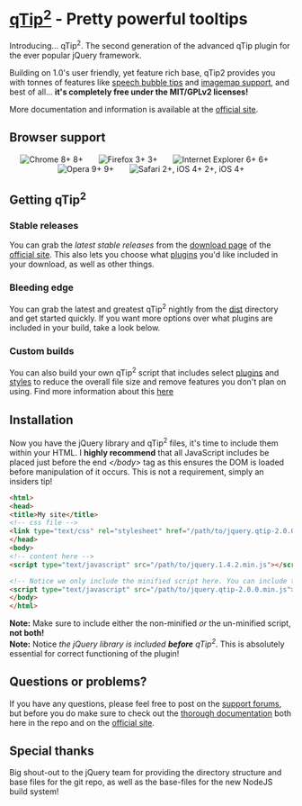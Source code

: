 [qTip<sup>2</sup>](http://craigsworks.com/projects/qtip2/) - Pretty powerful tooltips
================================

Introducing&hellip; qTip<sup>2</sup>. The second generation of the advanced qTip plugin for the ever popular jQuery framework.

Building on 1.0's user friendly, yet feature rich base, qTip2 provides you with tonnes of features like
[speech bubble tips](tree/master/docs/plugins/tips.md) and [imagemap support](tree/master/docs/plugins/imagemap.md), and best of all...
**it's completely free under the MIT/GPLv2 licenses!**

More documentation and information is available at the [official site](http://craigsworks.com/projects/qtip2).

## Browser support
<div style="text-transform: sub; text-align: center;">
<img src="http://media1.juggledesign.com/qtip2/images/browsers/64-chrome.png" title="Chrome 8+" /> 8+ &nbsp;&nbsp;&nbsp;&nbsp;&nbsp;
<img src="http://media1.juggledesign.com/qtip2/images/browsers/64-firefox.png" title="Firefox 3+" /> 3+ &nbsp;&nbsp;&nbsp;&nbsp;&nbsp;
<img src="http://media1.juggledesign.com/qtip2/images/browsers/64-ie.png" title="Internet Explorer 6+" /> 6+ &nbsp;&nbsp;&nbsp;&nbsp;&nbsp;
<img src="http://media1.juggledesign.com/qtip2/images/browsers/64-opera.png" title="Opera 9+" /> 9+ &nbsp;&nbsp;&nbsp;&nbsp;&nbsp;
<img src="http://media1.juggledesign.com/qtip2/images/browsers/64-safari.png" title="Safari 2+, iOS 4+" /> 2+, iOS 4+
</div>


## Getting qTip<sup>2</sup>

### Stable releases
You can grab the *latest stable releases* from the [download page](http://craigsworks.com/projects/qtip2/download) of the [official site](http://craigsworks.com/projects/qtip2). This also lets
you choose what [plugins](tree/master/docs/plugins/) you'd like included in your download, as well as other things.

### Bleeding edge
You can grab the latest and greatest qTip<sup>2</sup> nightly from the [dist](http://github.com/Craga89/qTip2/tree/master/dist/) directory and get started quickly. If you want more options
over what plugins are included in your build, take a look below.

### Custom builds
You can also build your own qTip<sup>2</sup> script that includes select [plugins](tree/master/docs/plugins/) and [styles](tree/master/docs/style.md) to reduce the overall file size and remove features
you don't plan on using. Find more information about this [here](tree/master/docs/build.md)


## Installation
Now you have the jQuery library and qTip<sup>2</sup> files, it's time to include them within your HTML. I **highly recommend** that all JavaScript includes be placed just before the end *&lt;/body&gt;*
tag as this ensures the DOM is loaded before manipulation of it occurs. This is not a requirement, simply an insiders tip!

```html
<html>
<head>
<title>My site</title>
<!-- css file -->
<link type="text/css" rel="stylesheet" href="/path/to/jquery.qtip-2.0.0.css" />
</head>
<body>
<!-- content here -->
<script type="text/javascript" src="/path/to/jquery.1.4.2.min.js"></script>

<!-- Notice we only include the minified script here. You can include the non-minified version, just don't include both! -->
<script type="text/javascript" src="/path/to/jquery.qtip-2.0.0.min.js"></script>
</body>
</html>
```

**Note:** Make sure to include either the non-minified *or* the un-minified script, **not both!** <br/>
**Note:** Notice *the jQuery library is included **before** qTip<sup>2</sup>*. This is absolutely essential for correct functioning of the plugin!


## Questions or problems?
If you have any questions, please feel free to post on the [support forums](http://craigsworks.com/projects/forums), but before you do make sure to
check out the [thorough documentation](tree/master/docs/) both here in the repo and on the [official site](http://craigsworks.com/projects/qtip2).

## Special thanks
Big shout-out to the jQuery team for providing the directory structure and base files for the git repo, as well as the base-files for the new NodeJS build system!